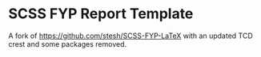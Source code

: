 # SCSS FYP Report Template

A fork of https://github.com/stesh/SCSS-FYP-LaTeX with an updated
TCD crest and some packages removed.

